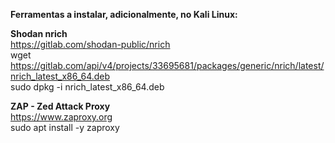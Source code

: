 **Ferramentas a instalar, adicionalmente, no Kali Linux:**

**Shodan nrich**  
  https://gitlab.com/shodan-public/nrich  
  wget https://gitlab.com/api/v4/projects/33695681/packages/generic/nrich/latest/nrich_latest_x86_64.deb  
  sudo dpkg -i nrich_latest_x86_64.deb

**ZAP - Zed Attack Proxy**  
  https://www.zaproxy.org  
  sudo apt install -y zaproxy  
  
  



